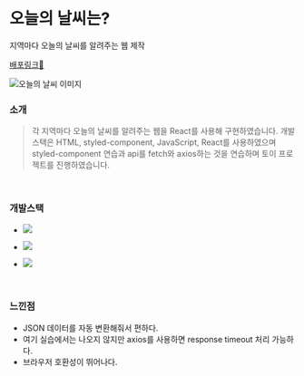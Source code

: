 # 오늘의 날씨는?

지역마다 오늘의 날씨를 알려주는 웹 제작

[배포링크:elephant:]()

![오늘의 날씨 이미지](https://user-images.githubusercontent.com/68219145/186843068-15a3345f-95b3-46a2-8b8f-f5e3d6a8f782.gif)

### 소개

> 각 지역마다 오늘의 날씨를 알려주는 웹을 React를 사용해 구현하였습니다. 개발스택은 HTML, styled-component, JavaScript, React를 사용하였으며 styled-component 연습과 api를 fetch와 axios하는 것을 연습하며 토이 프로젝트를 진행하였습니다.

<br>

### 개발스택

-   <img src="https://img.shields.io/badge/HTML5-E34F26?style=flat-square&logo=HTML5&logoColor=white"/></a>

-   <img src="https://img.shields.io/badge/CSS3-1572B6?style=flat-square&logo=CSS3&logoColor=white"/></a>

-   <img src="https://img.shields.io/badge/Javascript-ffb13b?style=flat-square&logo=javascript&logoColor=white"/>

<br>

### 느낀점

-   JSON 데이터를 자동 변환해줘서 편하다.
-   여기 실습에서는 나오지 않지만 axios를 사용하면 response timeout 처리 가능하다.
-   브라우저 호환성이 뛰어나다.
